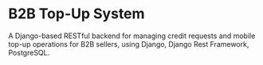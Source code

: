 # B2B Top-Up System

A Django-based RESTful backend for managing credit requests and mobile top-up operations for B2B sellers, using Django, Django Rest Framework, PostgreSQL.
